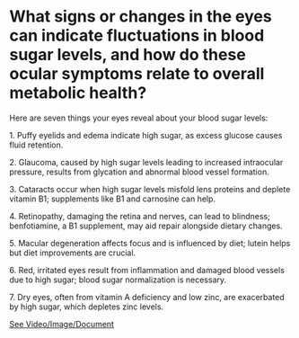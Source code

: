 # What signs or changes in the eyes can indicate fluctuations in blood sugar levels, and how do these ocular symptoms relate to overall metabolic health?

Here are seven things your eyes reveal about your blood sugar levels:

1\. Puffy eyelids and edema indicate high sugar, as excess glucose causes fluid retention.

2\. Glaucoma, caused by high sugar levels leading to increased intraocular pressure, results from glycation and abnormal blood vessel formation.

3\. Cataracts occur when high sugar levels misfold lens proteins and deplete vitamin B1; supplements like B1 and carnosine can help.

4\. Retinopathy, damaging the retina and nerves, can lead to blindness; benfotiamine, a B1 supplement, may aid repair alongside dietary changes.

5\. Macular degeneration affects focus and is influenced by diet; lutein helps but diet improvements are crucial.

6\. Red, irritated eyes result from inflammation and damaged blood vessels due to high sugar; blood sugar normalization is necessary.

7\. Dry eyes, often from vitamin A deficiency and low zinc, are exacerbated by high sugar, which depletes zinc levels.

 [See Video/Image/Document](https://hls-player.drberg.com/asset?path=migrated-assets/7-things-your-eyes-can-tell-you-about-your-blood-sugars-drberg)